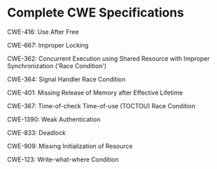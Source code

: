 

# Complete CWE Specifications

CWE-416: Use After Free

CWE-667: Improper Locking

CWE-362: Concurrent Execution using Shared Resource with Improper Synchronization ('Race Condition')

CWE-364: Signal Handler Race Condition

CWE-401: Missing Release of Memory after Effective Lifetime

CWE-367: Time-of-check Time-of-use (TOCTOU) Race Condition

CWE-1390: Weak Authentication

CWE-833: Deadlock

CWE-909: Missing Initialization of Resource

CWE-123: Write-what-where Condition